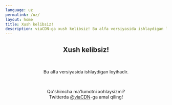 ```yaml
---
language: uz
permalink: /uz/
layout: home
title: Xush kelibsiz!
description: viaCDN-ga xush kelibsiz! Bu alfa versiyasida ishlaydigan loyihadir. Qo&#39;shimcha ma&#39;lumotni xohlaysizmi?
---
```


<center>
<h2>Xush kelibsiz!</h2>
<br/>

<p>
Bu alfa versiyasida ishlaydigan loyihadir.
</p>

<br/>

<p>
Qo&#39;shimcha ma&#39;lumotni xohlaysizmi?
<br/>
Twitterda <a href="https://twitter.com/viaCDN" target="_blank" rel="noopener">@viaCDN</a>-ga amal qiling!
</p>

<br/>
</center>
